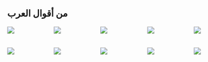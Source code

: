 ## من أقوال العرب

<div id="gallery" style="display: grid; grid-template-columns: repeat(5, 1fr); grid-gap: 2rem;">
<img src="https://i.ibb.co/7CFzDHp/Photo-Real-a-magical-ancient-scroll-in-a-dark-temple-streak-of-1.jpg" />
<img src="https://i.ibb.co/NnFpS1Z/Photo-Real-a-magical-ancient-scroll-in-a-dark-temple-streak-of-0.jpg" />
<img src="https://i.ibb.co/YLLXFz7/Photo-Real-a-magical-ancient-scroll-in-a-dark-temple-streak-of-4.jpg" />
<img src="https://i.ibb.co/Z2PgV09/Photo-Real-a-magical-ancient-scroll-in-a-dark-temple-streak-of-5.jpg" />
<img src="https://i.ibb.co/HV1tCpZ/Photo-Real-a-magical-ancient-scroll-in-a-dark-temple-streak-of-6.jpg" />
<img src="https://i.ibb.co/bHP93gw/Photo-Real-a-magical-ancient-scroll-in-a-dark-temple-streak-of-7.jpg" />
<img src="https://i.ibb.co/XWKh6tN/Photo-Real-a-magical-ancient-scroll-in-a-dark-temple-streak-of-2.jpg" />
<img src="https://i.ibb.co/ZJ9Vb0Y/Photo-Real-the-daily-quote-0.jpg" />

<img src="https://i.ibb.co/Ms2KVnb/Photo-Real-the-daily-quote-1.jpg" />
<img src="https://i.ibb.co/LhkfN0S/Photo-Real-the-daily-quote-3.jpg" />
</div>
